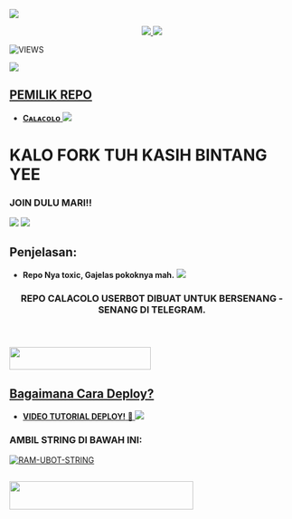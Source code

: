 <a href="https://www.instagram.com/ilhamsyptr02_?r=nametag"><img src="https://img.shields.io/badge/FOLLOW%20INSTAGRAM-Ilhamsyptraa-rainbow.svg?style=for-the-badge&logo=Instagram" /></a>

<p align="center">
  <a href="https://github.com/ilhamsyptraa/CALACOLO-USERBOT/fork">
    <img src="https://img.shields.io/github/forks/ramadhani892/RAM-UBOT?label=Fork&style=social">
    
  </a>
  <a href="https://github.com/ilhamsyptraa/CALACOLO-USERBOT">
    <img src="https://img.shields.io/github/stars/ilhamsyptraa/CALACOLO-USERBOT?style=social">
  </a>
</p>  

![VIEWS](https://komarev.com/ghpvc/?username=ramadhani892)

<a href="https://t.me/San_AndreasSini"><img src="https://img.shields.io/badge/KODE%20PENILAIAN-A+-blue.svg?style=for-the-badge&logo=Factor.">

## PEMILIK REPO
* **Cᴀʟᴀᴄᴏʟᴏ**
[<img src="https://media.giphy.com/media/MB6mJz8ROGAN0m5UkI/giphy.gif">](https://t.me/ilhamsyptraa)

  
  
  
  
# KALO FORK TUH KASIH BINTANG YEE


### JOIN DULU MARI!!

<a href="https://t.me/fucekheart"><img src="https://img.shields.io/badge/Channel%20CALACOLO%20USERBOT-red.svg?style=for-the-badge&logo=Telegram"></a>
<a href="https://t.me/SanAndreasSini"><img src="https://img.shields.io/badge/Join-SAN%20ANDREAS-purple.svg?style=for-the-badge&logo=Telegram"></a>

## Penjelasan:
* **Repo Nya toxic, Gajelas pokoknya mah.** 
[<img src="https://telegra.ph/file/be5a4a2cb6aac37ca7945.jpg">](https://t.me/San_Andreassss)


<h3 align="center">REPO CALACOLO USERBOT DIBUAT UNTUK BERSENANG - SENANG DI TELEGRAM.</h3>
<p align="center">&nbsp;</p>

### <a href="https://t.me/SanAndreasSini"><img src="https://img.shields.io/badge/GROUP%20PUBLIK-blue?style=flat&logo=Telegram" width="250" height="40.100" />


## Bagaimana Cara Deploy?


* **VIDEO TUTORIAL DEPLOY!** 🔧
[<img src="https://media.giphy.com/media/J42mi8PJyabGshLj2K/giphy.gif">](https://t.me/UserbotChannel/36)


### AMBIL STRING DI BAWAH INI:

[![RAM-UBOT-STRING](https://replit.com/badge/github/@ramadhani892/RAM-UBOT)](https://replit.com/@ramadhani892/RAM-UBOT-STRING)
##
<a href="https://heroku.com/deploy?template=https://github.com/ilhamsyptrsa/CALACOLO-USERBOT.git"><img src="https://img.shields.io/badge/DEPLOY%20CALACOLO%20USERBOT%20DI%20HEROKU-red?style=flat&logo=Heroku" width="325" height="50.100" />

<br>
</p>
